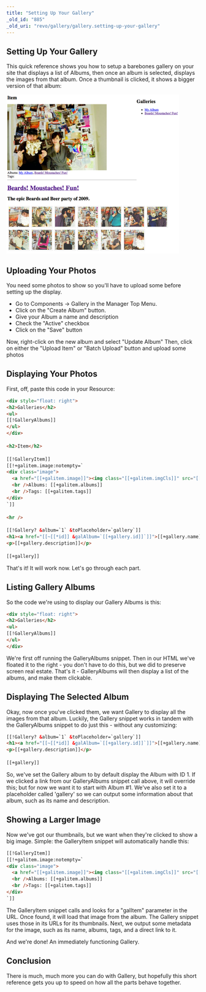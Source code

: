 ```yaml
---
title: "Setting Up Your Gallery"
_old_id: "885"
_old_uri: "revo/gallery/gallery.setting-up-your-gallery"
---
```


## Setting Up Your Gallery

This quick reference shows you how to setup a barebones gallery on your site that displays a list of Albums, then once an album is selected, displays the images from that album. Once a thumbnail is clicked, it shows a bigger version of that album:

![](gallery-demo.png)

## Uploading Your Photos

You need some photos to show so you'll have to upload some before setting up the display.

- Go to Components -> Gallery in the Manager Top Menu.
- Click on the "Create Album" button.
- Give your Album a name and description
- Check the "Active" checkbox
- Click on the "Save" button

Now, right-click on the new album and select "Update Album"
Then, click on either the "Upload Item" or "Batch Upload" button and upload some photos

## Displaying Your Photos

First, off, paste this code in your Resource:

``` html
<div style="float: right">
<h2>Galleries</h2>
<ul>
[[!GalleryAlbums]]
</ul>
</div>

<h2>Item</h2>

[[!GalleryItem]]
[[!+galitem.image:notempty=`
<div class="image">
  <a href="[[+galitem.image]]"><img class="[[+galitem.imgCls]]" src="[[+galitem.image]]" alt="[[+galitem.name]]" /></a>
  <br />Albums: [[+galitem.albums]]
  <br />Tags: [[+galitem.tags]]
</div>
`]]

<hr />

[[!Gallery? &album=`1` &toPlaceholder=`gallery`]]
<h1><a href="[[~[[*id]] &galAlbum=`[[+gallery.id]]`]]">[[+gallery.name]]</a></h1>
<p>[[+gallery.description]]</p>

[[+gallery]]
```

That's it! It will work now. Let's go through each part.

## Listing Gallery Albums

So the code we're using to display our Gallery Albums is this:

``` html
<div style="float: right">
<h2>Galleries</h2>
<ul>
[[!GalleryAlbums]]
</ul>
</div>
```

We're first off running the GalleryAlbums snippet. Then in our HTML we've floated it to the right - you don't have to do this, but we did to preserve screen real estate. That's it - GalleryAlbums will then display a list of the albums, and make them clickable.

## Displaying The Selected Album

Okay, now once you've clicked them, we want Gallery to display all the images from that album. Luckily, the Gallery snippet works in tandem with the GalleryAlbums snippet to do just this - without any customizing:

``` html
[[!Gallery? &album=`1` &toPlaceholder=`gallery`]]
<h1><a href="[[~[[*id]] &galAlbum=`[[+gallery.id]]`]]">[[+gallery.name]]</a></h1>
<p>[[+gallery.description]]</p>

[[+gallery]]
```

So, we've set the Gallery album to by default display the Album with ID 1. If we clicked a link from our GalleryAlbums snippet call above, it will override this; but for now we want it to start with Album #1. We've also set it to a placeholder called 'gallery' so we can output some information about that album, such as its name and description.

## Showing a Larger Image

Now we've got our thumbnails, but we want when they're clicked to show a big image. Simple: the GalleryItem snippet will automatically handle this:

``` html
[[!GalleryItem]]
[[!+galitem.image:notempty=`
<div class="image">
  <a href="[[+galitem.image]]"><img class="[[+galitem.imgCls]]" src="[[+galitem.image]]" alt="[[+galitem.name]]" /></a>
  <br />Albums: [[+galitem.albums]]
  <br />Tags: [[+galitem.tags]]
</div>
`]]
```

The GalleryItem snippet calls and looks for a "galItem" parameter in the URL. Once found, it will load that image from the album. The Gallery snippet uses those in its URLs for its thumbnails. Next, we output some metadata for the image, such as its name, albums, tags, and a direct link to it.

And we're done! An immediately functioning Gallery.

## Conclusion

There is much, much more you can do with Gallery, but hopefully this short reference gets you up to speed on how all the parts behave together.
